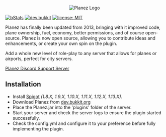 <p align="center"><img src="https://i.imgur.com/wSQ3D5T.jpg" alt="Planez Logo"></p>

[![bStats](https://img.shields.io/badge/statistics-bstats-brightgreen.svg)](https://bstats.org/plugin/bukkit/Planez)
[![dev.bukkit](https://img.shields.io/badge/tutorials-dev.bukkit-blue.svg)](https://dev.bukkit.org/projects/planez/)
[![license: MIT](https://img.shields.io/badge/license-MIT-lightgrey.svg)](https://tldrlegal.com/license/mit-license)

Planez has finally been updated from 2013, bringing with it improved code, plane ownership, fuel, economy, better permissions, and of course open-source.
Planez is now open source, allowing you to contribute ideas and enhancements, or create your own spin on the plugin.<p />
Add a whole new level of role-play to any server that allows for planes or airports, perfect for city servers.<p />

[Planez Discord Support Server](https://discord.gg/6WE6JDN)<p />

## Installation
* Install [Spigot](https://www.spigotmc.org/threads/buildtools-updates-information.42865/) _(1.8.X, 1.9.X, 1.10.X, 1.11.X, 1.12.X, 1.13.X)._
* Download Planez from [dev.bukkit.org](https://dev.bukkit.org/projects/Planez/files)
* Place the Planez.jar into the 'plugins' folder of the server.
* Start your server and check the server logs to ensure the plugin started successfully.
* Check the config.yml and configure it to your preference before fully implementing the plugin.
